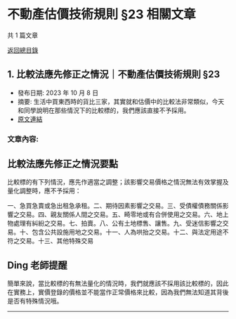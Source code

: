 # 不動產估價技術規則 §23 相關文章

共 1 篇文章

[返回總目錄](00_總目錄.md)

## 1. 比較法應先修正之情況｜不動產估價技術規則 §23

- 發布日期: 2023 年 10 月 8 日
- 摘要: 生活中買東西時的貨比三家，其實就和估價中的比較法非常類似，今天和同學說明在那些情況下的比較標的，我們應該直接不予採用。
- [原文連結](https://www.jasper-realestate.com/%e6%af%94%e8%bc%83-%e6%b3%95%e6%87%89%e5%85%88%e4%bf%ae%e6%ad%a3%e4%b9%8b%e6%83%85%e6%b3%81%e4%b8%8d%e5%8b%95%e7%94%a2%e4%bc%b0%e5%83%b9%e6%8a%80%e8%a1%93%e8%a6%8f%e5%89%87-23/)

### 文章內容:

## 比較法應先修正之情況要點

比較標的有下列情況，應先作適當之調整；該影響交易價格之情況無法有效掌握及量化調整時，應不予採用：

一、急買急賣或急出租急承租。二、期待因素影響之交易。三、受債權債務關係影響之交易。四、親友關係人間之交易。五、畸零地或有合併使用之交易。六、地上物處理有糾紛之交易。七、拍賣。八、公有土地標售、讓售。九、受迷信影響之交易。十、包含公共設施用地之交易。十一、人為哄抬之交易。十二、與法定用途不符之交易。十三、其他特殊交易

## Ding 老師提醒

簡單來說，當比較標的有無法量化的情況時，我們就應該不採用該比較標的，因此在實務上，實價登錄的價格並不能當作正常價格來比較，因為我們無法知道其背後是否有特殊情況哦。

---

